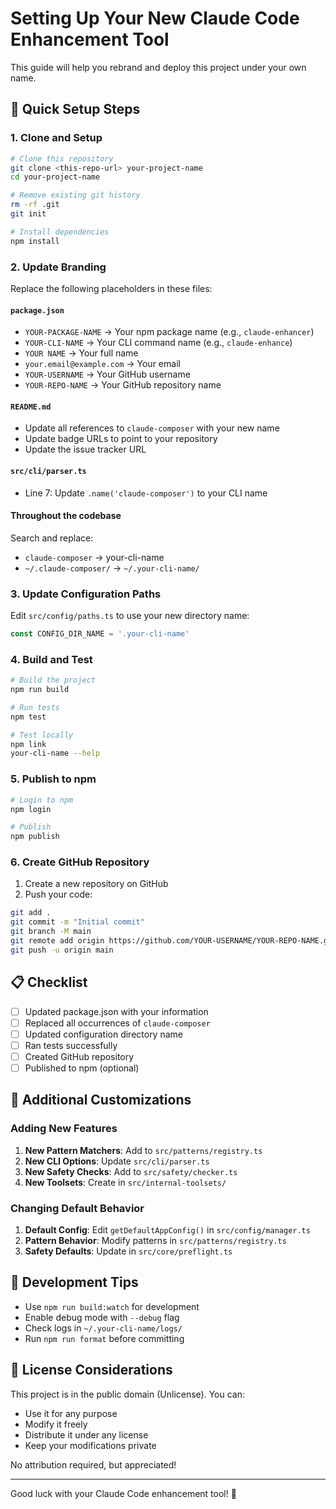 # Setting Up Your New Claude Code Enhancement Tool

This guide will help you rebrand and deploy this project under your own name.

## 🚀 Quick Setup Steps

### 1. Clone and Setup

```bash
# Clone this repository
git clone <this-repo-url> your-project-name
cd your-project-name

# Remove existing git history
rm -rf .git
git init

# Install dependencies
npm install
```

### 2. Update Branding

Replace the following placeholders in these files:

#### `package.json`
- `YOUR-PACKAGE-NAME` → Your npm package name (e.g., `claude-enhancer`)
- `YOUR-CLI-NAME` → Your CLI command name (e.g., `claude-enhance`)
- `YOUR NAME` → Your full name
- `your.email@example.com` → Your email
- `YOUR-USERNAME` → Your GitHub username
- `YOUR-REPO-NAME` → Your GitHub repository name

#### `README.md`
- Update all references to `claude-composer` with your new name
- Update badge URLs to point to your repository
- Update the issue tracker URL

#### `src/cli/parser.ts`
- Line 7: Update `.name('claude-composer')` to your CLI name

#### Throughout the codebase
Search and replace:
- `claude-composer` → your-cli-name
- `~/.claude-composer/` → `~/.your-cli-name/`

### 3. Update Configuration Paths

Edit `src/config/paths.ts` to use your new directory name:

```typescript
const CONFIG_DIR_NAME = '.your-cli-name'
```

### 4. Build and Test

```bash
# Build the project
npm run build

# Run tests
npm test

# Test locally
npm link
your-cli-name --help
```

### 5. Publish to npm

```bash
# Login to npm
npm login

# Publish
npm publish
```

### 6. Create GitHub Repository

1. Create a new repository on GitHub
2. Push your code:

```bash
git add .
git commit -m "Initial commit"
git branch -M main
git remote add origin https://github.com/YOUR-USERNAME/YOUR-REPO-NAME.git
git push -u origin main
```

## 📋 Checklist

- [ ] Updated package.json with your information
- [ ] Replaced all occurrences of `claude-composer`
- [ ] Updated configuration directory name
- [ ] Ran tests successfully
- [ ] Created GitHub repository
- [ ] Published to npm (optional)

## 🎯 Additional Customizations

### Adding New Features

1. **New Pattern Matchers**: Add to `src/patterns/registry.ts`
2. **New CLI Options**: Update `src/cli/parser.ts`
3. **New Safety Checks**: Add to `src/safety/checker.ts`
4. **New Toolsets**: Create in `src/internal-toolsets/`

### Changing Default Behavior

1. **Default Config**: Edit `getDefaultAppConfig()` in `src/config/manager.ts`
2. **Pattern Behavior**: Modify patterns in `src/patterns/registry.ts`
3. **Safety Defaults**: Update in `src/core/preflight.ts`

## 🔧 Development Tips

- Use `npm run build:watch` for development
- Enable debug mode with `--debug` flag
- Check logs in `~/.your-cli-name/logs/`
- Run `npm run format` before committing

## 📄 License Considerations

This project is in the public domain (Unlicense). You can:
- Use it for any purpose
- Modify it freely
- Distribute it under any license
- Keep your modifications private

No attribution required, but appreciated!

---

Good luck with your Claude Code enhancement tool! 🎉